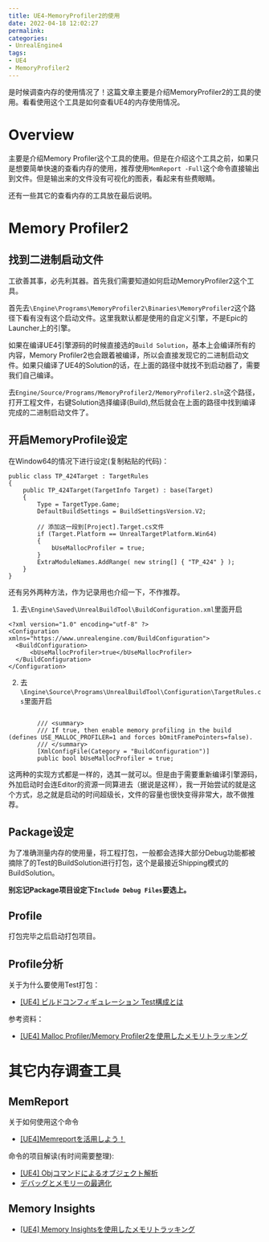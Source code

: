 ```yaml
---
title: UE4-MemoryProfiler2的使用
date: 2022-04-18 12:02:27
permalink:
categories:
- UnrealEngine4
tags:
- UE4
- MemoryProfiler2
---
```


是时候调查内存的使用情况了！这篇文章主要是介绍MemoryProfiler2的工具的使用。看看使用这个工具是如何查看UE4的内存使用情况。

<!--more-->

# Overview
主要是介绍Memory Profiler这个工具的使用。但是在介绍这个工具之前，如果只是想要简单快速的查看内存的使用，推荐使用`MemReport -Full`这个命令直接输出到文件。但是输出来的文件没有可视化的图表，看起来有些费眼睛。

还有一些其它的查看内存的工具放在最后说明。

# Memory Profiler2

## 找到二进制启动文件
工欲善其事，必先利其器。首先我们需要知道如何启动MemoryProfiler2这个工具。

首先去`\Engine\Programs\MemoryProfiler2\Binaries\MemoryProfiler2`这个路径下看有没有这个启动文件。这里我默认都是使用的自定义引擎，不是Epic的Launcher上的引擎。

如果在编译UE4引擎源码的时候直接选的`Build Solution`，基本上会编译所有的内容，Memory Profiler2也会跟着被编译，所以会直接发现它的二进制启动文件。如果只编译了UE4的Solution的话，在上面的路径中就找不到启动器了，需要我们自己编译。

去`Engine/Source/Programs/MemoryProfiler2/MemoryProfiler2.sln`这个路径，打开工程文件，右键Solution选择编译(Build),然后就会在上面的路径中找到编译完成的二进制启动文件了。

## 开启MemoryProfile设定
在Window64的情况下进行设定(复制粘贴的代码)：
```
public class TP_424Target : TargetRules
{
    public TP_424Target(TargetInfo Target) : base(Target)
    {
        Type = TargetType.Game;
        DefaultBuildSettings = BuildSettingsVersion.V2;

        // 添加这一段到[Project].Target.cs文件
        if (Target.Platform == UnrealTargetPlatform.Win64)
        {
            bUseMallocProfiler = true;
        }
        ExtraModuleNames.AddRange( new string[] { "TP_424" } );
    }
}
```

还有另外两种方法，作为记录用也介绍一下，不作推荐。

1. 去`\Engine\Saved\UnrealBuildTool\BuildConfiguration.xml`里面开启
```
<?xml version="1.0" encoding="utf-8" ?>
<Configuration xmlns="https://www.unrealengine.com/BuildConfiguration">
  <BuildConfiguration>
      <bUseMallocProfiler>true</bUseMallocProfiler>
  </BuildConfiguration>
</Configuration>
```

2. 去`\Engine\Source\Programs\UnrealBuildTool\Configuration\TargetRules.cs`里面开启
```

        /// <summary>
        /// If true, then enable memory profiling in the build (defines USE_MALLOC_PROFILER=1 and forces bOmitFramePointers=false).
        /// </summary>
        [XmlConfigFile(Category = "BuildConfiguration")]
        public bool bUseMallocProfiler = true;
```

这两种的实现方式都是一样的，选其一就可以。但是由于需要重新编译引擎源码，外加启动时会连Editor的资源一同算进去（据说是这样），我一开始尝试的就是这个方式，总之就是启动的时间超级长，文件的容量也很快变得非常大，故不做推荐。


## Package设定
为了准确测量内存的使用量，将工程打包，一般都会选择大部分Debug功能都被摘除了的Test的BuildSolution进行打包，这个是最接近Shipping模式的BuildSolution。

**别忘记Package项目设定下`Include Debug Files`要选上。**

## Profile
打包完毕之后启动打包项目。



## Profile分析
关于为什么要使用Test打包：
- [[UE4] ビルドコンフィギュレーション Test構成とは](https://qiita.com/donbutsu17/items/401c1fa1037a99e14b03)

参考资料：
- [[UE4] Malloc Profiler/Memory Profiler2を使用したメモリトラッキング](https://qiita.com/donbutsu17/items/a72a282587390f43d12d#41-memory-profiler2%E3%81%AE%E8%B5%B7%E5%8B%95%E7%A2%BA%E8%AA%8D)

# 其它内存调查工具

## MemReport
关于如何使用这个命令
- [[UE4]Memreportを活用しよう！](https://historia.co.jp/archives/25131/)

命令的项目解读(有时间需要整理):
- [[UE4] Objコマンドによるオブジェクト解析](https://qiita.com/donbutsu17/items/dd9e00bee27d6868ed3d)
- [デバッグとメモリーの最適化](https://www.unrealengine.com/ja/blog/debugging-and-optimizing-memory?lang=ja)



## Memory Insights

- [[UE4] Memory Insightsを使用したメモリトラッキング](https://qiita.com/EGJ-Ken_Kuwano/items/83425f450f6da100a9d0)
